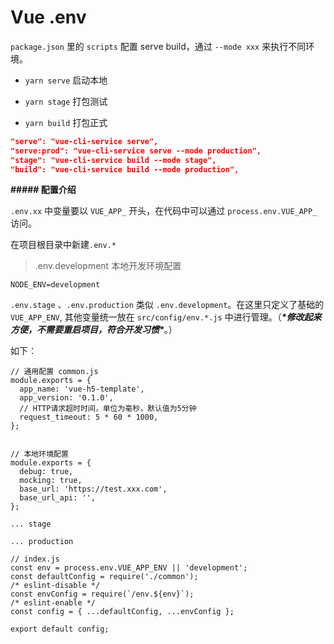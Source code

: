 # Vue .env

`package.json` 里的 `scripts` 配置 serve build，通过 `--mode xxx` 来执行不同环境。

- `yarn serve` 启动本地

- `yarn stage` 打包测试

- `yarn build` 打包正式

```json
"serve": "vue-cli-service serve",
"serve:prod": "vue-cli-service serve --mode production",
"stage": "vue-cli-service build --mode stage",
"build": "vue-cli-service build --mode production",
```

**##### 配置介绍**

`.env.xx` 中变量要以 `VUE_APP_` 开头，在代码中可以通过 `process.env.VUE_APP_` 访问。

在项目根目录中新建`.env.*`

> .env.development 本地开发环境配置

```
NODE_ENV=development
```

`.env.stage` 、`.env.production` 类似 `.env.development`。在这里只定义了基础的 `VUE_APP_ENV`, 其他变量统一放在 `src/config/env.*.js` 中进行管理。（***\*修改起来方便，不需要重启项目，符合开发习惯\****。）

如下：

```
// 通用配置 common.js
module.exports = {
  app_name: 'vue-h5-template',
  app_version: '0.1.0',
  // HTTP请求超时时间，单位为毫秒，默认值为5分钟
  request_timeout: 5 * 60 * 1000,
};


// 本地环境配置
module.exports = {
  debug: true,
  mocking: true,
  base_url: 'https://test.xxx.com',
  base_url_api: '',
};

... stage

... production

// index.js
const env = process.env.VUE_APP_ENV || 'development';
const defaultConfig = require('./common');
/* eslint-disable */
const envConfig = require(`/env.${env}`);
/* eslint-enable */
const config = { ...defaultConfig, ...envConfig };

export default config;
```

